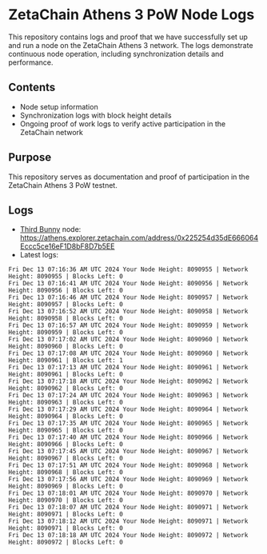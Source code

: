 # ZetaChain Athens 3 PoW Node Logs
This repository contains logs and proof that we have successfully set up and run a node on the ZetaChain Athens 3 network. The logs demonstrate continuous node operation, including synchronization details and performance.

## Contents
- Node setup information
- Synchronization logs with block height details
- Ongoing proof of work logs to verify active participation in the ZetaChain network

## Purpose
This repository serves as documentation and proof of participation in the ZetaChain Athens 3 PoW testnet.

## Logs

- [Third Bunny](https://thirdbunny.xyz/) node: https://athens.explorer.zetachain.com/address/0x225254d35dE666064Eccc5ce16eF1D8bF8D7b5EE
- Latest logs:
```
Fri Dec 13 07:16:36 AM UTC 2024 Your Node Height: 8090955 | Network Height: 8090955 | Blocks Left: 0
Fri Dec 13 07:16:41 AM UTC 2024 Your Node Height: 8090956 | Network Height: 8090956 | Blocks Left: 0
Fri Dec 13 07:16:46 AM UTC 2024 Your Node Height: 8090957 | Network Height: 8090957 | Blocks Left: 0
Fri Dec 13 07:16:52 AM UTC 2024 Your Node Height: 8090958 | Network Height: 8090958 | Blocks Left: 0
Fri Dec 13 07:16:57 AM UTC 2024 Your Node Height: 8090959 | Network Height: 8090959 | Blocks Left: 0
Fri Dec 13 07:17:02 AM UTC 2024 Your Node Height: 8090960 | Network Height: 8090960 | Blocks Left: 0
Fri Dec 13 07:17:08 AM UTC 2024 Your Node Height: 8090960 | Network Height: 8090961 | Blocks Left: 1
Fri Dec 13 07:17:13 AM UTC 2024 Your Node Height: 8090961 | Network Height: 8090961 | Blocks Left: 0
Fri Dec 13 07:17:18 AM UTC 2024 Your Node Height: 8090962 | Network Height: 8090962 | Blocks Left: 0
Fri Dec 13 07:17:24 AM UTC 2024 Your Node Height: 8090963 | Network Height: 8090963 | Blocks Left: 0
Fri Dec 13 07:17:29 AM UTC 2024 Your Node Height: 8090964 | Network Height: 8090964 | Blocks Left: 0
Fri Dec 13 07:17:35 AM UTC 2024 Your Node Height: 8090965 | Network Height: 8090965 | Blocks Left: 0
Fri Dec 13 07:17:40 AM UTC 2024 Your Node Height: 8090966 | Network Height: 8090966 | Blocks Left: 0
Fri Dec 13 07:17:45 AM UTC 2024 Your Node Height: 8090967 | Network Height: 8090967 | Blocks Left: 0
Fri Dec 13 07:17:51 AM UTC 2024 Your Node Height: 8090968 | Network Height: 8090968 | Blocks Left: 0
Fri Dec 13 07:17:56 AM UTC 2024 Your Node Height: 8090969 | Network Height: 8090969 | Blocks Left: 0
Fri Dec 13 07:18:01 AM UTC 2024 Your Node Height: 8090970 | Network Height: 8090970 | Blocks Left: 0
Fri Dec 13 07:18:07 AM UTC 2024 Your Node Height: 8090971 | Network Height: 8090971 | Blocks Left: 0
Fri Dec 13 07:18:12 AM UTC 2024 Your Node Height: 8090971 | Network Height: 8090971 | Blocks Left: 0
Fri Dec 13 07:18:18 AM UTC 2024 Your Node Height: 8090972 | Network Height: 8090972 | Blocks Left: 0
```
